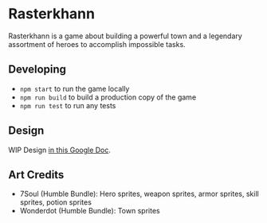 
# Rasterkhann

Rasterkhann is a game about building a powerful town and a legendary assortment of heroes to accomplish impossible tasks.

## Developing

* `npm start` to run the game locally
* `npm run build` to build a production copy of the game
* `npm run test` to run any tests

## Design

WIP Design [in this Google Doc](https://docs.google.com/document/d/1Pecc--sRZj-DKdZyzmnUy1wXZyEDoUtYtG7Mtt0ZdqU/edit).

## Art Credits

- 7Soul (Humble Bundle): Hero sprites, weapon sprites, armor sprites, skill sprites, potion sprites
- Wonderdot (Humble Bundle): Town sprites